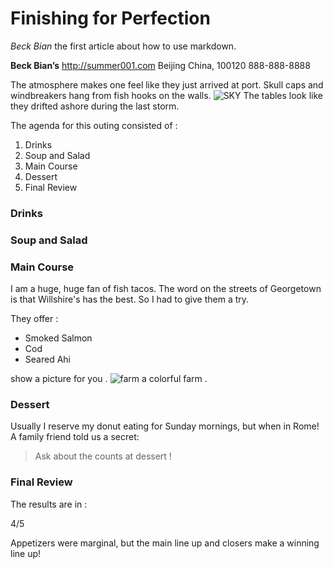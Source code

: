 # Finishing for Perfection

*Beck Bian* the first article about how to use markdown.

**Beck Bian’s**
<http://summer001.com>
Beijing China, 100120
888-888-8888

The atmosphere makes one feel like they just arrived at port. Skull caps and windbreakers hang from fish hooks on the walls.
![SKY](https://c1.staticflickr.com/1/600/23577541545_007c408d75_c.jpg)
The tables look like they drifted ashore during the last storm.

The agenda for this outing consisted of : 

1. Drinks
2. Soup and Salad
3. Main Course
4. Dessert
5. Final Review


### Drinks

### Soup and Salad

### Main Course

I am a huge, huge fan of fish tacos. The word on the streets of Georgetown is that Willshire's has the best. So I had to give them a try.

They offer : 
- Smoked Salmon
- Cod
- Seared Ahi

show a picture for you .
![farm](https://c1.staticflickr.com/1/586/22946295261_43d0ae77dd_c.jpg)
a colorful farm .

### Dessert

Usually I reserve my donut eating for Sunday mornings, but when in Rome! A family friend told us a secret:

> Ask about the counts at dessert !

### Final Review

The results are in :

<div class="final-review">
  <span class="score">4/5</span>
  <p class="summary">Appetizers were marginal, but the main line up and closers make a winning line up!</p>
</div>